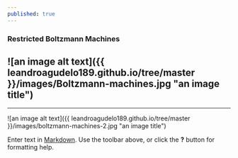 ```yaml
---
published: true
---
```


### Restricted Boltzmann Machines


![an image alt text]({{ leandroagudelo189.github.io/tree/master }}/images/Boltzmann-machines.jpg "an image title")
----
****
![an image alt text]({{ leandroagudelo189.github.io/tree/master }}/images/boltzmann-machines-2.jpg "an image title")

Enter text in [Markdown](http://daringfireball.net/projects/markdown/). Use the toolbar above, or click the **?** button for formatting help.
